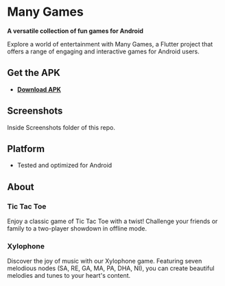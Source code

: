 # Many Games

**A versatile collection of fun games for Android**

Explore a world of entertainment with Many Games, a Flutter project that offers a range of engaging and interactive games for Android users.

## Get the APK

- **[Download APK](https://drive.google.com/file/d/1dxooN29NDlHZgFGzAv8jqmmlXs1PDns2/view?usp=sharing)**

## Screenshots 
Inside Screenshots folder of this repo.

## Platform

- Tested and optimized for Android

## About

### Tic Tac Toe

Enjoy a classic game of Tic Tac Toe with a twist! Challenge your friends or family to a two-player showdown in offline mode.

### Xylophone

Discover the joy of music with our Xylophone game. Featuring seven melodious nodes (SA, RE, GA, MA, PA, DHA, NI), you can create beautiful melodies and tunes to your heart's content.
